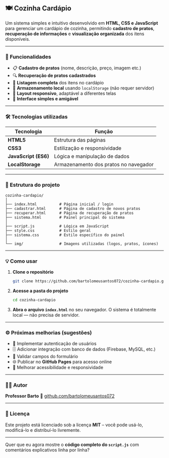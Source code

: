## 🍽️ Cozinha Cardápio

Um sistema simples e intuitivo desenvolvido em **HTML, CSS e JavaScript** para gerenciar um cardápio de cozinha, permitindo **cadastro de pratos**, **recuperação de informações** e **visualização organizada** dos itens disponíveis.

---

### 🚀 Funcionalidades

* 📋 **Cadastro de pratos** (nome, descrição, preço, imagem etc.)
* 🔍 **Recuperação de pratos cadastrados**
* 🧾 **Listagem completa** dos itens no cardápio
* 💾 **Armazenamento local** usando `localStorage` (não requer servidor)
* 📱 **Layout responsivo**, adaptável a diferentes telas
* 🎨 **Interface simples e amigável**

---

### 🛠️ Tecnologias utilizadas

| Tecnologia           | Função                                |
| -------------------- | ------------------------------------- |
| **HTML5**            | Estrutura das páginas                 |
| **CSS3**             | Estilização e responsividade          |
| **JavaScript (ES6)** | Lógica e manipulação de dados         |
| **LocalStorage**     | Armazenamento dos pratos no navegador |

---

### 📂 Estrutura do projeto

```
cozinha-cardapio/
│
├── index.html          # Página inicial / login
├── cadastrar.html      # Página de cadastro de novos pratos
├── recuperar.html      # Página de recuperação de pratos
├── sistema.html        # Painel principal do sistema
│
├── script.js           # Lógica em JavaScript
├── style.css           # Estilo geral
├── sistema.css         # Estilo específico do painel
│
└── img/                # Imagens utilizadas (logos, pratos, ícones)
```

---

### 💡 Como usar

1. **Clone o repositório**

   ```bash
   git clone https://github.com/bartolomeusantos072/cozinha-cardapio.git
   ```

2. **Acesse a pasta do projeto**

   ```bash
   cd cozinha-cardapio
   ```

3. **Abra o arquivo `index.html`** no seu navegador.
   O sistema é totalmente local — não precisa de servidor.

---

### ⚙️ Próximas melhorias (sugestões)

* 🔐 Implementar autenticação de usuários
* 🗄️ Adicionar integração com banco de dados (Firebase, MySQL, etc.)
* 🧠 Validar campos do formulário
* 🌐 Publicar no **GitHub Pages** para acesso online
* 🧩 Melhorar acessibilidade e responsividade

---

### 👩‍💻 Autor

**Professor Barto**
📎 [github.com/bartolomeusantos072](https://github.com/bartolomeusantos072)

---

### 📜 Licença

Este projeto está licenciado sob a licença **MIT** – você pode usá-lo, modificá-lo e distribuí-lo livremente.

---

Quer que eu agora mostre o **código completo do `script.js`** com comentários explicativos linha por linha?                                                                                                                                                                                                                                                                